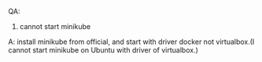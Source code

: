 QA:

1. cannot start minikube

A: install minikube from official, and start with driver docker not virtualbox.(I cannot start minikube on Ubuntu with driver of virtualbox.)
